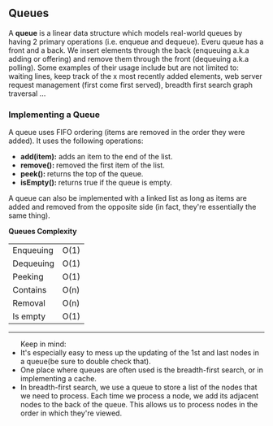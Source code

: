 <h2>Queues</h2>
<p>A <b>queue</b> is a linear data structure which models real-world queues by having 2 primary operations (i.e. enqueue and dequeue). Everu queue has a front and a back. We insert elements through the back (enqueuing a.k.a adding or offering) and remove them through the front (dequeuing a.k.a polling). Some examples of their usage include but are not limited to: waiting lines, keep track of the x most recently added elements, web server request management (first come first served), breadth first search graph traversal ... </p>

<h3>Implementing a Queue</h3>
<p>A queue uses FIFO ordering (items are removed in the order they were added). It uses the following operations:</p>
<ul>
  <li><b>add(item):</b> adds an item to the end of the list.</li>
  <li><b>remove(): </b>removed the first item of the list.</li>
  <li><b>peek(): </b>returns the top of the queue.</li>
  <li><b>isEmpty(): </b>returns true if the queue is empty.</li>
</ul>

<p>A queue can also be implemented with a linked list as long as items are added and removed from the opposite side (in fact, they're essentially the same thing).</p>


<p><b>Queues Complexity</b></p>
<table>
  <tr>
    <td>Enqueuing</td>
    <td>O(1)</td>
  </tr>
  <tr>
    <td>Dequeuing</td>
    <td>O(1)</td>
  </tr>
  <tr>
    <td>Peeking</td>
    <td>O(1)</td>
  </tr>
  <tr>
    <td>Contains</td>
    <td>O(n)</td>
  </tr>
  <tr>
    <td>Removal</td>
    <td>O(n)</td>
  </tr>
  <tr>
    <td>Is empty</td>
    <td>O(1)</td>
  </tr>
</table>

---

<ul> Keep in mind: 
  <li>It's especially easy to mess up the updating of the 1st and last nodes in a queue(be sure to double check that).</li>
  <li>One place where queues are often used is the breadth-first search, or in implementing a cache.</li>
  <li>In breadth-first search, we use a queue to store a list of the nodes that we need to process. Each time we process a node, we add its adjacent nodes to the back of the queue. This allows us to process nodes in the order in which they're viewed.</li>
</ul>

